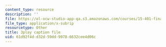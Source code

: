 ```yaml
---
content_type: resource
description: ''
file: https://ol-ocw-studio-app-qa.s3.amazonaws.com/courses/15-401-finance-theory-i-fall-2008/61d92f4dd32d59dd99786632cee4d06c_AtT59jxU9es.vtt
file_type: application/x-subrip
resourcetype: Other
title: 3play caption file
uid: 61d92f4d-d32d-59dd-9978-6632cee4d06c
---
```

